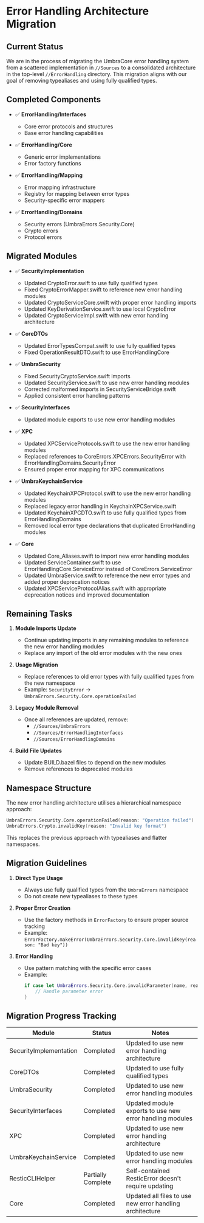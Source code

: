 # Error Handling Architecture Migration

## Current Status

We are in the process of migrating the UmbraCore error handling system from a scattered implementation in `//Sources` to a consolidated architecture in the top-level `//ErrorHandling` directory. This migration aligns with our goal of removing typealiases and using fully qualified types.

## Completed Components

- ✅ **ErrorHandling/Interfaces**
  - Core error protocols and structures
  - Base error handling capabilities
  
- ✅ **ErrorHandling/Core**
  - Generic error implementations
  - Error factory functions
  
- ✅ **ErrorHandling/Mapping**
  - Error mapping infrastructure
  - Registry for mapping between error types
  - Security-specific error mappers
  
- ✅ **ErrorHandling/Domains**
  - Security errors (UmbraErrors.Security.Core)
  - Crypto errors
  - Protocol errors

## Migrated Modules

- ✅ **SecurityImplementation**
  - Updated CryptoError.swift to use fully qualified types
  - Fixed CryptoErrorMapper.swift to reference new error handling modules
  - Updated CryptoServiceCore.swift with proper error handling imports
  - Updated KeyDerivationService.swift to use local CryptoError
  - Updated CryptoServiceImpl.swift with new error handling architecture

- ✅ **CoreDTOs**
  - Updated ErrorTypesCompat.swift to use fully qualified types
  - Fixed OperationResultDTO.swift to use ErrorHandlingCore

- ✅ **UmbraSecurity**
  - Fixed SecurityCryptoService.swift imports
  - Updated SecurityService.swift to use new error handling modules
  - Corrected malformed imports in SecurityServiceBridge.swift
  - Applied consistent error handling patterns

- ✅ **SecurityInterfaces**
  - Updated module exports to use new error handling modules

- ✅ **XPC**
  - Updated XPCServiceProtocols.swift to use the new error handling modules
  - Replaced references to CoreErrors.XPCErrors.SecurityError with ErrorHandlingDomains.SecurityError
  - Ensured proper error mapping for XPC communications

- ✅ **UmbraKeychainService**
  - Updated KeychainXPCProtocol.swift to use the new error handling modules
  - Replaced legacy error handling in KeychainXPCService.swift
  - Updated KeychainXPCDTO.swift to use fully qualified types from ErrorHandlingDomains
  - Removed local error type declarations that duplicated ErrorHandling modules

- ✅ **Core**
  - Updated Core_Aliases.swift to import new error handling modules
  - Updated ServiceContainer.swift to use ErrorHandlingCore.ServiceError instead of CoreErrors.ServiceError
  - Updated UmbraService.swift to reference the new error types and added proper deprecation notices
  - Updated XPCServiceProtocolAlias.swift with appropriate deprecation notices and improved documentation

## Remaining Tasks

1. **Module Imports Update**
   - Continue updating imports in any remaining modules to reference the new error handling modules
   - Replace any import of the old error modules with the new ones

2. **Usage Migration**
   - Replace references to old error types with fully qualified types from the new namespace
   - Example: `SecurityError` → `UmbraErrors.Security.Core.operationFailed`

3. **Legacy Module Removal**
   - Once all references are updated, remove:
     - `//Sources/UmbraErrors`
     - `//Sources/ErrorHandlingInterfaces`
     - `//Sources/ErrorHandlingDomains`

4. **Build File Updates**
   - Update BUILD.bazel files to depend on the new modules
   - Remove references to deprecated modules

## Namespace Structure

The new error handling architecture utilises a hierarchical namespace approach:

```swift
UmbraErrors.Security.Core.operationFailed(reason: "Operation failed")
UmbraErrors.Crypto.invalidKey(reason: "Invalid key format")
```

This replaces the previous approach with typealiases and flatter namespaces.

## Migration Guidelines

1. **Direct Type Usage**
   - Always use fully qualified types from the `UmbraErrors` namespace
   - Do not create new typealiases to these types

2. **Proper Error Creation**
   - Use the factory methods in `ErrorFactory` to ensure proper source tracking
   - Example: `ErrorFactory.makeError(UmbraErrors.Security.Core.invalidKey(reason: "Bad key"))`

3. **Error Handling**
   - Use pattern matching with the specific error cases
   - Example: 
     ```swift
     if case let UmbraErrors.Security.Core.invalidParameter(name, reason) = error {
         // Handle parameter error
     }
     ```

## Migration Progress Tracking

| Module | Status | Notes |
|--------|--------|-------|
| SecurityImplementation | Completed | Updated to use new error handling architecture |
| CoreDTOs | Completed | Updated to use fully qualified types |
| UmbraSecurity | Completed | Updated to use new error handling modules |
| SecurityInterfaces | Completed | Updated module exports to use new error handling modules |
| XPC | Completed | Updated to use new error handling architecture |
| UmbraKeychainService | Completed | Updated to use new error handling modules |
| ResticCLIHelper | Partially Complete | Self-contained ResticError doesn't require updating |
| Core | Completed | Updated all files to use new error handling architecture |
